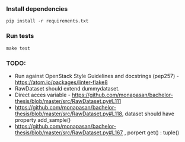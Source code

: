 ### Install dependencies
`pip install -r requirements.txt`

### Run tests
`make test`


### TODO:

* Run against OpenStack Style Guidelines and  docstrings (pep257) - https://atom.io/packages/linter-flake8
* RawDataset should extend dummydataset.
* Direct acces variable - https://github.com/monapasan/bachelor-thesis/blob/master/src/RawDataset.py#L111
* https://github.com/monapasan/bachelor-thesis/blob/master/src/RawDataset.py#L118, dataset should have property add_sample()
* https://github.com/monapasan/bachelor-thesis/blob/master/src/RawDataset.py#L167 , porpert get() : tuple() 

